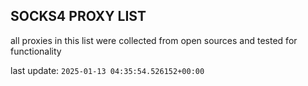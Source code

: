 ## SOCKS4 PROXY LIST

all proxies in this list were collected from open sources and tested for functionality

last update: `2025-01-13 04:35:54.526152+00:00`